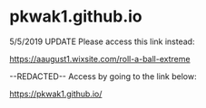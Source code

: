 # pkwak1.github.io
5/5/2019 UPDATE
Please access this link instead:

https://aaugust1.wixsite.com/roll-a-ball-extreme


--REDACTED--
Access by going to the link below:

https://pkwak1.github.io/

